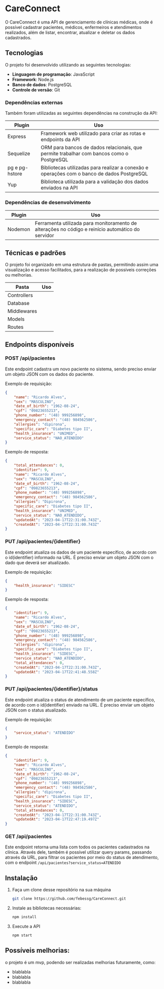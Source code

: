 # CareConnect

O CareConnect é uma API de gerenciamento de clínicas médicas, onde é possível cadastrar pacientes, médicos, enfermeiros e atendimentos realizados, além de listar, encontrar, atualizar e deletar os dados cadastrados.

## Tecnologias

O projeto foi desenvolvido utilizando as seguintes tecnologias:

- **Linguagem de programação**: JavaScript
- **Framework**: Node.js
- **Banco de dados**: PostgreSQL
- **Controle de versão**: Git

### Dependências externas

Também foram utilizadas as seguintes dependências na construção da API:

| Plugin | Uso |
|--------|-----|
| Express | Framework web utilizado para criar as rotas e endpoints da API |
| Sequelize | ORM para bancos de dados relacionais, que permite trabalhar com bancos como o PostgreSQL
|pg e pg-hstore | Bibliotecas utilizadas para realizar a conexão e operações com o banco de dados PostgreSQL
| Yup | Biblioteca utilizada para a validação dos dados enviados na API |

### Dependências de desenvolvimento

| Plugin | Uso |
|--------|-----|
| Nodemon | Ferramenta utilizada para monitoramento de alterações no código e reinício automático do servidor |

## Técnicas e padrões

O projeto foi organizado em uma estrutura de pastas, permitindo assim uma visualização e acesso facilitados, para a realização de possíveis correções ou melhorias.

| Pasta | Uso |
|-------|--------|
| Controllers | |
| Database | |
| Middlewares | |
| Models | |
| Routes | |

## Endpoints disponíveis

### POST /api/pacientes
Este endpoint cadastra um novo paciente no sistema, sendo preciso enviar um objeto JSON com os dados do paciente.

Exemplo de requisição:
```json
{
	"name": "Ricardo Alves",
	"sex": "MASCULINO",
	"date_of_birth": "1962-08-24",
	"cpf": "09823655213",
	"phone_number": "(48) 999256898",
	"emergency_contact": "(48) 984562586",
	"allergies": "dipirona",
	"specific_care": "Diabetes tipo II",
	"health_insurance": "UNIMED",
	"service_status": "NAO_ATENDIDO"
}
```
Exemplo de resposta:
```json
{
	"total_attendances": 0,
	"identifier": 9,
	"name": "Ricardo Alves",
	"sex": "MASCULINO",
	"date_of_birth": "1962-08-24",
	"cpf": "09823655213",
	"phone_number": "(48) 999256898",
	"emergency_contact": "(48) 984562586",
	"allergies": "Dipirona",
	"specific_care": "Diabetes tipo II",
	"health_insurance": "UNIMED",
	"service_status": "NAO_ATENDIDO",
	"updatedAt": "2023-04-17T22:31:00.743Z",
	"createdAt": "2023-04-17T22:31:00.743Z"
}
```

### PUT /api/pacientes/{identifier}
Este endpoint atualiza os dados de um paciente específico, de acordo com o id(identifier) informado na URL. É preciso enviar um objeto JSON com o dado que deverá ser atualizado.

Exemplo de requisição:
```json
{
	"health_insurance": "SIDESC"
}
```
Exemplo de resposta:
```json
{
	"identifier": 9,
	"name": "Ricardo Alves",
	"sex": "MASCULINO",
	"date_of_birth": "1962-08-24",
	"cpf": "09823655213",
	"phone_number": "(48) 999256898",
	"emergency_contact": "(48) 984562586",
	"allergies": "dipirona",
	"specific_care": "Diabetes tipo II",
	"health_insurance": "SIDESC",
	"service_status": "NAO_ATENDIDO",
	"total_attendances": 0,
	"createdAt": "2023-04-17T22:31:00.743Z",
	"updatedAt": "2023-04-17T22:41:48.558Z"
}
```

### PUT /api/pacientes/{identifier}/status
Este endpoint atualiza o status de atendimento de um paciente específico, de acordo com o id(identifier) enviado na URL. É preciso enviar um objeto JSON com o status atualizado.

Exemplo de requisição:
```json
{
	"service_status": "ATENDIDO"
}
```
Exemplo de resposta:
```json
{
	"identifier": 9,
	"name": "Ricardo Alves",
	"sex": "MASCULINO",
	"date_of_birth": "1962-08-24",
	"cpf": "09823655213",
	"phone_number": "(48) 999256898",
	"emergency_contact": "(48) 984562586",
	"allergies": "dipirona",
	"specific_care": "Diabetes tipo II",
	"health_insurance": "SIDESC",
	"service_status": "ATENDIDO",
	"total_attendances": 0,
	"createdAt": "2023-04-17T22:31:00.743Z",
	"updatedAt": "2023-04-17T22:47:19.497Z"
}
```

### GET /api/pacientes
Este endpoint retorna uma lista com todos os pacientes cadastrados na clínica. Através dele, também é possível utilizar query params, passando através da URL, para filtrar os pacientes por meio do status de atendimento, com o endpoint `/api/pacientes?service_status=ATENDIDO`

## Instalação

1. Faça um clone desse repositório na sua máquina
    ```sh
    git clone https://github.com/febessg/CareConnect.git
    ```
    
2. Instale as bibliotecas necessárias:
    ```sh
    npm install
    ```
3. Execute a API
    ```sh
    npm start
    ```

## Possíveis melhorias: 
o projeto é um mvp, podendo ser realizadas melhorias futuramente, como:
 - blablabla
 - blablabla
 - blablabla

